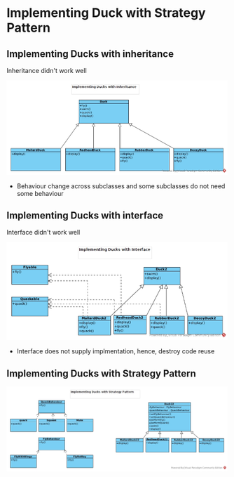 # Implementing Duck with Strategy Pattern

## Implementing Ducks with inheritance

Inheritance didn't work well

![inheritance-UML](inheritance.jpg)

- Behaviour change across subclasses and some subclasses do not need some behaviour

## Implementing Ducks with interface

Interface didn't work well

![interface-UML](interface.jpg)

- Interface does not supply implmentation, hence, destroy code reuse

## Implementing Ducks with Strategy Pattern

![strategy-pattern-UML](startegy-pattern.jpg)
